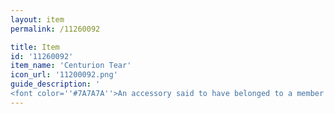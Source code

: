 ```yaml
---
layout: item
permalink: /11260092

title: Item
id: '11260092'
item_name: 'Centurion Tear'
icon_url: '11200092.png'
guide_description: '
<font color=''#7A7A7A''>An accessory said to have belonged to a member of a small, elite fighting force long ago.</font>'
---
```

